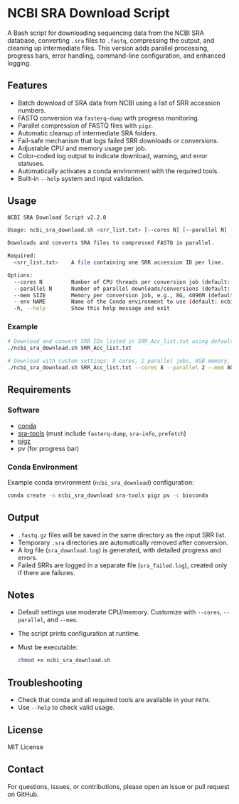 # NCBI SRA Download Script

A Bash script for downloading sequencing data from the NCBI SRA database, converting `.sra` files to `.fastq`, compressing the output, and cleaning up intermediate files. This version adds parallel processing, progress bars, error handling, command-line configuration, and enhanced logging.

## Features

* Batch download of SRA data from NCBI using a list of SRR accession numbers.
* FASTQ conversion via `fasterq-dump` with progress monitoring.
* Parallel compression of FASTQ files with `pigz`.
* Automatic cleanup of intermediate SRA folders.
* Fail-safe mechanism that logs failed SRR downloads or conversions.
* Adjustable CPU and memory usage per job.
* Color-coded log output to indicate download, warning, and error statuses.
* Automatically activates a conda environment with the required tools.
* Built-in `--help` system and input validation.

## Usage

```bash
NCBI SRA Download Script v2.2.0

Usage: ncbi_sra_download.sh <srr_list.txt> [--cores N] [--parallel N] [--mem SIZE] [--env NAME] [-h|--help]

Downloads and converts SRA files to compressed FASTQ in parallel.

Required:
  <srr_list.txt>    A file containing one SRR accession ID per line.

Options:
  --cores N         Number of CPU threads per conversion job (default: max/4)
  --parallel N      Number of parallel downloads/conversions (default: 4)
  --mem SIZE        Memory per conversion job, e.g., 8G, 4096M (default: 4G)
  --env NAME        Name of the Conda environment to use (default: ncbi_sra_download)
  -h, --help        Show this help message and exit
```

### Example

```bash
# Download and convert SRR IDs listed in SRR_Acc_list.txt using default settings
./ncbi_sra_download.sh SRR_Acc_list.txt

# Download with custom settings: 8 cores, 2 parallel jobs, 8GB memory, and a specific conda environment
./ncbi_sra_download.sh SRR_Acc_list.txt --cores 8 --parallel 2 --mem 8G --env your_env_name
```

## Requirements

### Software

* [conda](https://docs.conda.io/en/latest/)
* [sra-tools](https://github.com/ncbi/sra-tools) (must include `fasterq-dump`, `sra-info`, `prefetch`)
* [pigz](https://zlib.net/pigz/)
* pv (for progress bar)

### Conda Environment

Example conda environment (`ncbi_sra_download`) configuration:

```bash
conda create -n ncbi_sra_download sra-tools pigz pv -c bioconda
```

## Output

* `.fastq.gz` files will be saved in the same directory as the input SRR list.
* Temporary `.sra` directories are automatically removed after conversion.
* A log file (`sra_download.log`) is generated, with detailed progress and errors.
* Failed SRRs are logged in a separate file (`sra_failed.log`), created only if there are failures.

## Notes

* Default settings use moderate CPU/memory. Customize with `--cores`, `--parallel`, and `--mem`.
* The script prints configuration at runtime.
* Must be executable:

  ```bash
  chmod +x ncbi_sra_download.sh
  ```

## Troubleshooting

* Check that conda and all required tools are available in your `PATH`.
* Use `--help` to check valid usage.

## License

MIT License

## Contact

For questions, issues, or contributions, please open an issue or pull request on GitHub.

